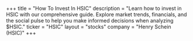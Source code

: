 +++
title = "How To Invest In HSIC"
description = "Learn how to invest in HSIC with our comprehensive guide. Explore market trends, financials, and the social pulse to help you make informed decisions when analyzing $HSIC."
ticker = "HSIC"
layout = "stocks"
company = "Henry Schein (HSIC)"
+++

